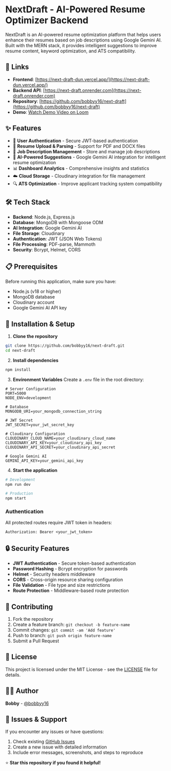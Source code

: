 # NextDraft - AI-Powered Resume Optimizer Backend

NextDraft is an AI-powered resume optimization platform that helps users enhance their resumes based on job descriptions using Google Gemini AI. Built with the MERN stack, it provides intelligent suggestions to improve resume content, keyword optimization, and ATS compatibility.

## 🔗 Links

- **Frontend**: [https://next-draft-dun.vercel.app/](https://next-draft-dun.vercel.app/)
- **Backend API**: [https://next-draft.onrender.com](https://next-draft.onrender.com)
- **Repository**: [https://github.com/bobbyy16/next-draft](https://github.com/bobbyy16/next-draft)
- **Demo**: [Watch Demo Video on Loom](https://www.loom.com/share/99479d7c172643309bb0ca9002058f7c)

## ✨ Features

- 🔐 **User Authentication** - Secure JWT-based authentication
- 📄 **Resume Upload & Parsing** - Support for PDF and DOCX files
- 💼 **Job Description Management** - Store and manage job descriptions
- 🤖 **AI-Powered Suggestions** - Google Gemini AI integration for intelligent resume optimization
- 📊 **Dashboard Analytics** - Comprehensive insights and statistics
- ☁️ **Cloud Storage** - Cloudinary integration for file management
- 🔍 **ATS Optimization** - Improve applicant tracking system compatibility

## 🛠️ Tech Stack

- **Backend**: Node.js, Express.js
- **Database**: MongoDB with Mongoose ODM
- **AI Integration**: Google Gemini AI
- **File Storage**: Cloudinary
- **Authentication**: JWT (JSON Web Tokens)
- **File Processing**: PDF-parse, Mammoth
- **Security**: Bcrypt, Helmet, CORS

## 📋 Prerequisites

Before running this application, make sure you have:

- Node.js (v18 or higher)
- MongoDB database
- Cloudinary account
- Google Gemini AI API key

## 🚀 Installation & Setup

1. **Clone the repository**

```bash
git clone https://github.com/bobbyy16/next-draft.git
cd next-draft
```

2. **Install dependencies**

```bash
npm install
```

3. **Environment Variables**
   Create a `.env` file in the root directory:

```env
# Server Configuration
PORT=5000
NODE_ENV=development

# Database
MONGODB_URI=your_mongodb_connection_string

# JWT Secret
JWT_SECRET=your_jwt_secret_key

# Cloudinary Configuration
CLOUDINARY_CLOUD_NAME=your_cloudinary_cloud_name
CLOUDINARY_API_KEY=your_cloudinary_api_key
CLOUDINARY_API_SECRET=your_cloudinary_api_secret

# Google Gemini AI
GEMINI_API_KEY=your_gemini_api_key
```

4. **Start the application**

```bash
# Development
npm run dev

# Production
npm start
```

### Authentication

All protected routes require JWT token in headers:

```
Authorization: Bearer <your_jwt_token>
```

## 🔒 Security Features

- **JWT Authentication** - Secure token-based authentication
- **Password Hashing** - Bcrypt encryption for passwords
- **Helmet** - Security headers middleware
- **CORS** - Cross-origin resource sharing configuration
- **File Validation** - File type and size restrictions
- **Route Protection** - Middleware-based route protection

## 🤝 Contributing

1. Fork the repository
2. Create a feature branch: `git checkout -b feature-name`
3. Commit changes: `git commit -am 'Add feature'`
4. Push to branch: `git push origin feature-name`
5. Submit a Pull Request

## 📄 License

This project is licensed under the MIT License - see the [LICENSE](LICENSE) file for details.

## 👨‍💻 Author

**Bobby** - [@bobbyy16](https://github.com/bobbyy16)

## 🐛 Issues & Support

If you encounter any issues or have questions:

1. Check existing [GitHub Issues](https://github.com/bobbyy16/next-draft/issues)
2. Create a new issue with detailed information
3. Include error messages, screenshots, and steps to reproduce

⭐ **Star this repository if you found it helpful!**
